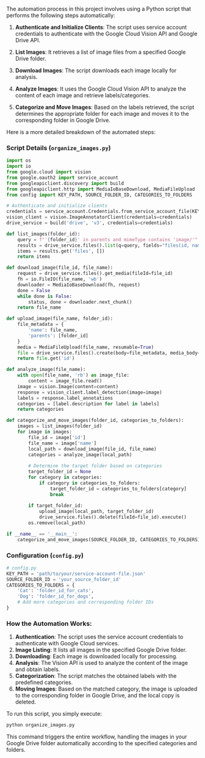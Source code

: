 The automation process in this project involves using a Python script that performs the following steps automatically:

1. **Authenticate and Initialize Clients**: The script uses service account credentials to authenticate with the Google Cloud Vision API and Google Drive API.

2. **List Images**: It retrieves a list of image files from a specified Google Drive folder.

3. **Download Images**: The script downloads each image locally for analysis.

4. **Analyze Images**: It uses the Google Cloud Vision API to analyze the content of each image and retrieve labels/categories.

5. **Categorize and Move Images**: Based on the labels retrieved, the script determines the appropriate folder for each image and moves it to the corresponding folder in Google Drive.

Here is a more detailed breakdown of the automated steps:

### Script Details (`organize_images.py`)

```python
import os
import io
from google.cloud import vision
from google.oauth2 import service_account
from googleapiclient.discovery import build
from googleapiclient.http import MediaIoBaseDownload, MediaFileUpload
from config import KEY_PATH, SOURCE_FOLDER_ID, CATEGORIES_TO_FOLDERS

# Authenticate and initialize clients
credentials = service_account.Credentials.from_service_account_file(KEY_PATH)
vision_client = vision.ImageAnnotatorClient(credentials=credentials)
drive_service = build('drive', 'v3', credentials=credentials)

def list_images(folder_id):
    query = f"'{folder_id}' in parents and mimeType contains 'image/'"
    results = drive_service.files().list(q=query, fields="files(id, name)").execute()
    items = results.get('files', [])
    return items

def download_image(file_id, file_name):
    request = drive_service.files().get_media(fileId=file_id)
    fh = io.FileIO(file_name, 'wb')
    downloader = MediaIoBaseDownload(fh, request)
    done = False
    while done is False:
        status, done = downloader.next_chunk()
    return file_name

def upload_image(file_name, folder_id):
    file_metadata = {
        'name': file_name,
        'parents': [folder_id]
    }
    media = MediaFileUpload(file_name, resumable=True)
    file = drive_service.files().create(body=file_metadata, media_body=media, fields='id').execute()
    return file.get('id')

def analyze_image(file_name):
    with open(file_name, 'rb') as image_file:
        content = image_file.read()
    image = vision.Image(content=content)
    response = vision_client.label_detection(image=image)
    labels = response.label_annotations
    categories = [label.description for label in labels]
    return categories

def categorize_and_move_images(folder_id, categories_to_folders):
    images = list_images(folder_id)
    for image in images:
        file_id = image['id']
        file_name = image['name']
        local_path = download_image(file_id, file_name)
        categories = analyze_image(local_path)
        
        # Determine the target folder based on categories
        target_folder_id = None
        for category in categories:
            if category in categories_to_folders:
                target_folder_id = categories_to_folders[category]
                break
        
        if target_folder_id:
            upload_image(local_path, target_folder_id)
            drive_service.files().delete(fileId=file_id).execute()
        os.remove(local_path)

if __name__ == '__main__':
    categorize_and_move_images(SOURCE_FOLDER_ID, CATEGORIES_TO_FOLDERS)
```

### Configuration (`config.py`)

```python
# config.py
KEY_PATH = 'path/to/your/service-account-file.json'
SOURCE_FOLDER_ID = 'your_source_folder_id'
CATEGORIES_TO_FOLDERS = {
    'Cat': 'folder_id_for_cats',
    'Dog': 'folder_id_for_dogs',
    # Add more categories and corresponding folder IDs
}
```

### How the Automation Works:

1. **Authentication**: The script uses the service account credentials to authenticate with Google Cloud services.
2. **Image Listing**: It lists all images in the specified Google Drive folder.
3. **Downloading**: Each image is downloaded locally for processing.
4. **Analysis**: The Vision API is used to analyze the content of the image and obtain labels.
5. **Categorization**: The script matches the obtained labels with the predefined categories.
6. **Moving Images**: Based on the matched category, the image is uploaded to the corresponding folder in Google Drive, and the local copy is deleted.

To run this script, you simply execute:

```sh
python organize_images.py
```

This command triggers the entire workflow, handling the images in your Google Drive folder automatically according to the specified categories and folders.
